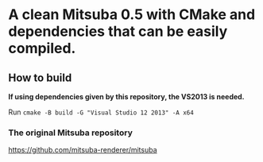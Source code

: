# A clean Mitsuba 0.5 with CMake and dependencies that can be easily compiled.


## How to build
**If using dependencies given by this repository, the VS2013 is needed.**

Run `cmake -B build -G "Visual Studio 12 2013" -A x64`

### The original Mitsuba repository

https://github.com/mitsuba-renderer/mitsuba
